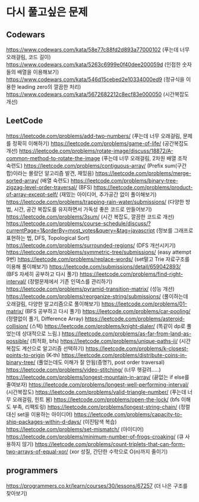 # 다시 풀고싶은 문제

## Codewars

https://www.codewars.com/kata/58e77c88fd2d893a77000102 (푸는데 너무 오래걸림, 코드 길이)
https://www.codewars.com/kata/5263c6999e0f40dee200059d (인접한 숫자들의 배열을 이용해보기)
https://www.codewars.com/kata/546d15cebed2e10334000ed9 (정규식을 이용한 leading zero의 깔끔한 처리)
https://www.codewars.com/kata/5672682212c8ecf83e000050 (시간복잡도 개선)

## LeetCode

https://leetcode.com/problems/add-two-numbers/ (푸는데 너무 오래걸림, 문제를 정확히 이해하기)
https://leetcode.com/problems/game-of-life/ (공간복잡도 개선)
https://leetcode.com/problems/rotate-image/discuss/18872/A-common-method-to-rotate-the-image (푸는데 너무 오래걸림, 2차원 배열 조작 숙련도)
https://leetcode.com/problems/contiguous-array/ (Prefix sum(구간 합)이라는 몰랐던 알고리즘 발견, 재밌음)
https://leetcode.com/problems/merge-sorted-array/ (배열 숙련도)
https://leetcode.com/problems/binary-tree-zigzag-level-order-traversal/ (BFS)
https://leetcode.com/problems/product-of-array-except-self/ (재밌는 아이디어, 추가공간 없이 풀이해보기)
https://leetcode.com/problems/trapping-rain-water/submissions/ (다양한 방법, 시간, 공간 복잡도를 유지하면서 가독성 좋은 코드로 만들어보기)
https://leetcode.com/problems/3sum/ (시간 복잡도, 깔끔한 코드로 개선)
https://leetcode.com/problems/course-schedule/discuss/?currentPage=1&orderBy=most_votes&query=&tag=javascript (정보를 그래프로 표현하는 법, DFS, Topological Sort)
https://leetcode.com/problems/surrounded-regions/ (DFS 개선시키기)
https://leetcode.com/problems/symmetric-tree/submissions/ (easy attempt 9번)
https://leetcode.com/problems/replace-words/ (set말고 Trie 자료구조를 이용해 풀이해보기)
https://leetcode.com/submissions/detail/659042893/ (BFS 자세히 공부하고 다시 풀기)
https://leetcode.com/problems/find-right-interval/ (정렬문제에서 기존 인덱스를 관리하기)
https://leetcode.com/problems/pyramid-transition-matrix/ (성능 개선)
https://leetcode.com/problems/reorganize-string/submissions/ (풀이하는데 오래걸림, 다양한 알고리즘으로 풀이해보기)
https://leetcode.com/problems/01-matrix/ (BFS 공부하고 다시 풀기)
https://leetcode.com/problems/car-pooling/ (정렬없이 풀기, Difference Array)
https://leetcode.com/problems/asteroid-collision/ (스택)
https://leetcode.com/problems/knight-dialer/ (똑같이 dp로 풀었는데 상대적으로 느림.)
https://leetcode.com/problems/as-far-from-land-as-possible/ (최적화, bfs)
https://leetcode.com/problems/unique-paths-ii/ (시간복잡도 계산으로 알고리즘 선택하기)
https://leetcode.com/problems/k-closest-points-to-origin (K-th)
https://leetcode.com/problems/distribute-coins-in-binary-tree/ (풀었는데도 이해가 잘 안됨(증명?), post order traversal)
https://leetcode.com/problems/video-stitching/ (너무 헷갈려.....)
https://leetcode.com/problems/longest-mountain-in-array/ (끝없는 if else를 줄여보자)
https://leetcode.com/problems/longest-well-performing-interval/ (시간복잡도)
https://leetcode.com/problems/valid-triangle-number/ (푸는데 너무 오래걸림, 힌트 봄)
https://leetcode.com/problems/open-the-lock/ (bfs 이해도 부족, 리팩토링)
https://leetcode.com/problems/longest-string-chain/ (정렬대신 set을 이용하는 아이디어)
https://leetcode.com/problems/capacity-to-ship-packages-within-d-days/ (이진탐색 복습)
https://leetcode.com/problems/set-mismatch/ (아이디어)
https://leetcode.com/problems/minimum-number-of-frogs-croaking/ (큐 사용하지 않기)
https://leetcode.com/problems/count-triplets-that-can-form-two-arrays-of-equal-xor/ (xor 성질, 간단한 수학으로 O(n)까지 줄이기)

## programmers

https://programmers.co.kr/learn/courses/30/lessons/67257 (더 나은 구조를 찾아보기)
